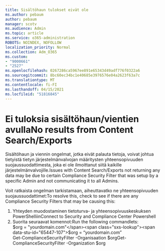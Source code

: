 ```yaml
---
title: Sisältöhaun tulokset eivät ole
ms.author: pebaum
author: pebaum
manager: scotv
ms.audience: Admin
ms.topic: article
ms.service: o365-administration
ROBOTS: NOINDEX, NOFOLLOW
localization_priority: Normal
ms.collection: Adm_O365
ms.custom:
- "9000661"
- "2527"
ms.openlocfilehash: 0267286ca5967ee891e65343d49adf776f0322a6
ms.sourcegitcommit: 8bc60ec34bc1e40685e3976576e04a2623f63a7c
ms.translationtype: MT
ms.contentlocale: fi-FI
ms.lasthandoff: 04/15/2021
ms.locfileid: "51816845"
---
```

# <a name="no-results-from-content-searchexports"></a><span data-ttu-id="65447-102">Ei tuloksia sisältöhaun/vientien avulla</span><span class="sxs-lookup"><span data-stu-id="65447-102">No results from Content Search/Exports</span></span>

<span data-ttu-id="65447-103">Sisältöhaun ja viennin ongelmat, jotka eivät palauta tietoja, voivat johtua tietyistä tietyn järjestelmänvalvojan määritysten yhteensopivuuden suojaussuodattimesta, joka ei ole ilmoittanut siitä kaikille järjestelmänvalvojille.</span><span class="sxs-lookup"><span data-stu-id="65447-103">Issues with Content Search/Exports not returning any data may be due to certain Compliance Security Filter that was setup by a specific Admin and not communicating it to all Admins.</span></span>

<span data-ttu-id="65447-104">Voit ratkaista ongelman tarkistamaan, aiheuttavatko ne yhteensopivuuden suojaussuodattimet:</span><span class="sxs-lookup"><span data-stu-id="65447-104">To resolve this, check to see if there are any Compliance Security Filters that may be causing this:</span></span>
1. <span data-ttu-id="65447-105">Yhteyden muodostaminen tietoturva- ja yhteensopivuuskeskuksen PowerShelliin</span><span class="sxs-lookup"><span data-stu-id="65447-105">Connect to Security and Compliance Center Powershell</span></span>
2. <span data-ttu-id="65447-106">Suorita seuraavat komennot:</span><span class="sxs-lookup"><span data-stu-id="65447-106">Run the following commandlets:</span></span>
<br><span data-ttu-id="65447-107">$org = "yourdomain.com"</span><span class="sxs-lookup"><span data-stu-id="65447-107">$org = “yourdomain.com”</span></span>
<br><span data-ttu-id="65447-108">Get-ComplianceSecurityFilter -Organisaation $org</span><span class="sxs-lookup"><span data-stu-id="65447-108">Get-ComplianceSecurityFilter -Organization $org</span></span>